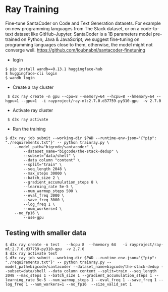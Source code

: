 
# Ray Training 
Fine-tune SantaCoder on Code and Text Generation datasets. For example on new programming languages from The Stack dataset, or on a code-to-text dataset like GitHub-Jupyter. SantaCoder is a 1B parameters model pre-trained on Python, Java & JavaScript, we suggest fine-tuning on programming languages close to them, otherwise, the model might not converge well.
https://github.com/loubnabnl/santacoder-finetuning

- login
```
$ pip install wandb==0.13.1 huggingface-hub
$ huggingface-cli login
$ wandb login
```
- Create a ray cluster 
```
 $ d3x ray create -n gpu --cpu=8 --memory=64 --hcpu=8 --hmemory=64 --hgpu=1 --gpu=1  -i rayproject/ray-ml:2.7.0.d37759-py310-gpu  -v 2.7.0
```
- Activate ray cluster
```
 $ d3x ray activate
```
- Run the training
```
$ d3x ray job submit --working-dir $PWD --runtime-env-json='{"pip": "./requirements.txt"}' -- python trainray.py \
	--model_path="bigcode/santacoder" \
        --dataset_name="bigcode/the-stack-dedup" \
        --subset="data/shell" \
        --data_column "content" \
        --split="train" \
        --seq_length 2048 \
        --max_steps 30000 \
        --batch_size 2 \
        --gradient_accumulation_steps 8 \
        --learning_rate 5e-5 \
        --num_warmup_steps 500 \
        --eval_freq 3000 \
        --save_freq 3000 \
        --log_freq 1 \
        --num_workers=4 \
	--no_fp16 \
        --use-gpu

```
## Testing with smaller data
```
$ d3x ray create -n test   --hcpu 8  --hmemory 64   -i rayproject/ray-ml:2.7.0.d37759-py310-gpu  -v 2.7.0
$ d3x ray activate test
$ d3x ray job submit --working-dir $PWD --runtime-env-json='{"pip": "./requirements.txt"}' -- python trainray.py --model_path=bigcode/santacoder --dataset_name=bigcode/the-stack-dedup --subset=data/shell --data_column content --split=train --seq_length 2048 --max_steps 1 --batch_size 1 --gradient_accumulation_steps 1 --learning_rate 5e-5 --num_warmup_steps 1 --eval_freq 1 --save_freq 1 --log_freq 1 --num_workers=1 --no_fp16  --size_valid_set 1
```
